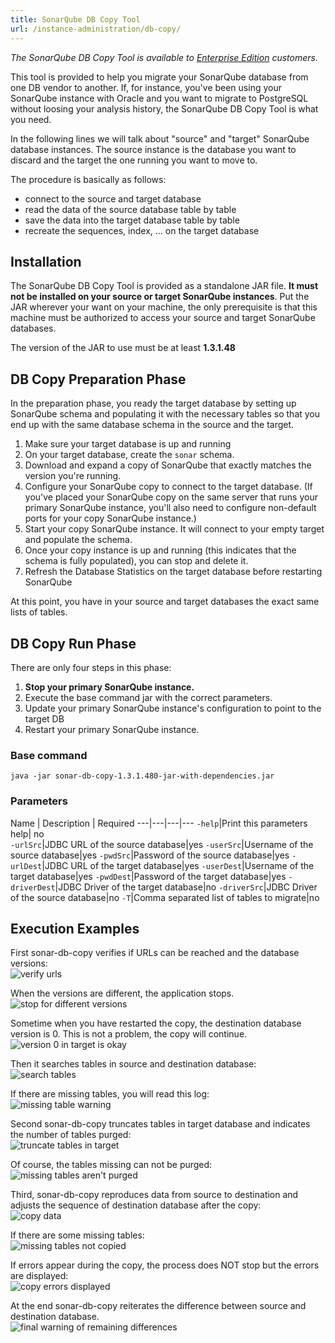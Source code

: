 ```yaml
---
title: SonarQube DB Copy Tool
url: /instance-administration/db-copy/
---
```


_The SonarQube DB Copy Tool is available to [Enterprise Edition](https://redirect.sonarsource.com/editions/enterprise.html) customers._

This tool is provided to help you migrate your SonarQube database from one DB vendor to another. If, for instance, you've been using your SonarQube instance with Oracle and you want to migrate to PostgreSQL without loosing your analysis history, the SonarQube DB Copy Tool is what you need. 

In the following lines we will talk about "source" and "target" SonarQube database instances. The source instance is the database you want to discard and the target the one running you want to move to.

The procedure is basically as follows:

* connect to the source and target database
* read the data of the source database table by table
* save the data into the target database table by table
* recreate the sequences, index, ... on the target database

## Installation
The SonarQube DB Copy Tool is provided as a standalone JAR file. **It must not be installed on your source or target SonarQube instances**. Put the JAR wherever your want on your machine, the only prerequisite is that this machine must be authorized to access your source and target SonarQube databases.

The version of the JAR to use must be at least **1.3.1.48**

## DB Copy Preparation Phase
In the preparation phase, you ready the target database by setting up SonarQube schema and populating it with the necessary tables so that you end up with the same  database schema in the source and the target.

1. Make sure your target database is up and running
1. On your target database, create the `sonar` schema. 
1. Download and expand a copy of SonarQube that exactly matches the version you're running. 
1. Configure your SonarQube copy to connect to the target database. (If you've placed your SonarQube copy on the same server that runs your primary SonarQube instance, you'll also need to configure non-default ports for your copy SonarQube instance.)
1. Start your copy SonarQube instance. It will connect to your empty target and populate the schema.
1. Once your copy instance is up and running (this indicates that the schema is fully populated), you can stop and delete it.
1. Refresh the Database Statistics on the target database before restarting SonarQube

At this point, you have in your source and target databases the exact same lists of tables.

## DB Copy Run Phase
There are only four steps in this phase:

1. **Stop your primary SonarQube instance.**
1. Execute the base command jar with the correct parameters. 
1. Update your primary SonarQube instance's configuration to point to the target DB
1. Restart your primary SonarQube instance.

### Base command
```
java -jar sonar-db-copy-1.3.1.480-jar-with-dependencies.jar
```

### Parameters
Name | Description | Required
---|---|---|---
`-help`|Print this parameters help| no  
`-urlSrc`|JDBC URL of the source database|yes
`-userSrc`|Username of the source database|yes
`-pwdSrc`|Password of the source database|yes
`-urlDest`|JDBC URL of the target database|yes
`-userDest`|Username of the target database|yes
`-pwdDest`|Password of the target database|yes
`-driverDest`|JDBC Driver of the target database|no
`-driverSrc`|JDBC Driver of the source database|no
`-T`|Comma separated list of tables to migrate|no

## Execution Examples
First sonar-db-copy verifies if URLs can be reached and the database versions:  
![verify urls](/images/db-copy/verify-urls.png)

When the versions are different, the application stops.  
![stop for different versions](/images/db-copy/verify-versions.png)

Sometime when you have restarted the copy, the destination database version is 0. This is not a problem, the copy will continue.  
![version 0 in target is okay](/images/db-copy/version0-ok.png)

Then it searches tables in source and destination database:  
![search tables](/images/db-copy/search-tables.png)

If there are missing tables, you will read this log:  
![missing table warning](/images/db-copy/missing-table-warning.png)

Second sonar-db-copy truncates tables in target database and indicates the number of tables purged:  
![truncate tables in target](/images/db-copy/truncate-tables.png)

Of course, the tables missing can not be purged:  
![missing tables aren't purged](/images/db-copy/missing-table-not-purged.png)

Third, sonar-db-copy reproduces data from source to destination and adjusts the sequence of destination database after the copy:  
![copy data](/images/db-copy/copy-data.png)

If there are some missing tables:  
![missing tables not copied](/images/db-copy/missing-table-not-copied.png)

If errors appear during the copy, the process does NOT stop but the errors are displayed:  
![copy errors displayed](/images/db-copy/copy-errors-shown.png)

At the end sonar-db-copy reiterates the difference between source and destination database.  
![final warning of remaining differences](/images/db-copy/summary-of-differences.png)


